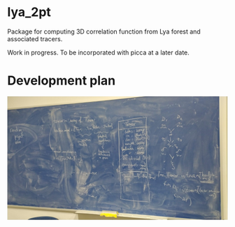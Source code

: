 # lya_2pt

Package for computing 3D correlation function from Lya forest and associated tracers.

Work in progress. To be incorporated with picca at a later date.

# Development plan
![Blue board plan](https://github.com/igmhub/lya_2pt/blob/main/blueboard_plan.jpeg?raw=true)
